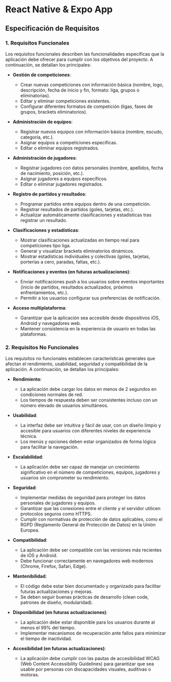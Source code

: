# React Native & Expo App
## Especificación de Requisitos

### 1. Requisitos Funcionales

Los requisitos funcionales describen las funcionalidades específicas que la aplicación debe ofrecer para cumplir con los objetivos del proyecto. A continuación, se detallan los principales:

- **Gestión de competiciones**:
   - Crear nuevas competiciones con información básica (nombre, logo, descripción, fecha de inicio y fin, formato: liga, grupos o eliminatorias).
   - Editar y eliminar competiciones existentes.
   - Configurar diferentes formatos de competición (ligas, fases de grupos, brackets eliminatorios).

- **Administración de equipos**:
   - Registrar nuevos equipos con información básica (nombre, escudo, categoría, etc.).
   - Asignar equipos a competiciones específicas.
   - Editar o eliminar equipos registrados.

- **Administración de jugadores**:
   - Registrar jugadores con datos personales (nombre, apellidos, fecha de nacimiento, posición, etc.).
   - Asignar jugadores a equipos específicos.
   - Editar o eliminar jugadores registrados.

- **Registro de partidos y resultados**:
   - Programar partidos entre equipos dentro de una competición.
   - Registrar resultados de partidos (goles, tarjetas, etc.).
   - Actualizar automáticamente clasificaciones y estadísticas tras registrar un resultado.

- **Clasificaciones y estadísticas**:
   - Mostrar clasificaciones actualizadas en tiempo real para competiciones tipo liga.
   - Generar y visualizar brackets eliminatorios dinámicos.
   - Mostrar estadísticas individuales y colectivas (goles, tarjetas, porterías a cero, paradas, faltas, etc.).

- **Notificaciones y eventos (en futuras actualizaciones)**:
   - Enviar notificaciones push a los usuarios sobre eventos importantes (inicio de partidos, resultados actualizados, próximos enfrentamientos, etc.).
   - Permitir a los usuarios configurar sus preferencias de notificación.

- **Acceso multiplataforma**:
   - Garantizar que la aplicación sea accesible desde dispositivos iOS, Android y navegadores web.
   - Mantener consistencia en la experiencia de usuario en todas las plataformas.

### 2. Requisitos No Funcionales

Los requisitos no funcionales establecen características generales que afectan el rendimiento, usabilidad, seguridad y compatibilidad de la aplicación. A continuación, se detallan los principales:

- **Rendimiento**:
   - La aplicación debe cargar los datos en menos de 2 segundos en condiciones normales de red.
   - Los tiempos de respuesta deben ser consistentes incluso con un número elevado de usuarios simultáneos.

- **Usabilidad**:
   - La interfaz debe ser intuitiva y fácil de usar, con un diseño limpio y accesible para usuarios con diferentes niveles de experiencia técnica.
   - Los menús y opciones deben estar organizados de forma lógica para facilitar la navegación.

- **Escalabilidad**:
   - La aplicación debe ser capaz de manejar un crecimiento significativo en el número de competiciones, equipos, jugadores y usuarios sin comprometer su rendimiento.

- **Seguridad**:
   - Implementar medidas de seguridad para proteger los datos personales de jugadores y equipos.
   - Garantizar que las conexiones entre el cliente y el servidor utilicen protocolos seguros como HTTPS.
   - Cumplir con normativas de protección de datos aplicables, como el RGPD (Reglamento General de Protección de Datos) en la Unión Europea.

- **Compatibilidad**:
   - La aplicación debe ser compatible con las versiones más recientes de iOS y Android.
   - Debe funcionar correctamente en navegadores web modernos (Chrome, Firefox, Safari, Edge).

- **Mantenibilidad**:
   - El código debe estar bien documentado y organizado para facilitar futuras actualizaciones y mejoras.
   - Se deben seguir buenas prácticas de desarrollo (clean code, patrones de diseño, modularidad).

- **Disponibilidad (en futuras actualizaciones)**:
   - La aplicación debe estar disponible para los usuarios durante al menos el 99% del tiempo.
   - Implementar mecanismos de recuperación ante fallos para minimizar el tiempo de inactividad.

- **Accesibilidad (en futuras actualizaciones)**:
   - La aplicación debe cumplir con las pautas de accesibilidad WCAG (Web Content Accessibility Guidelines) para garantizar que sea usable por personas con discapacidades visuales, auditivas o motoras.